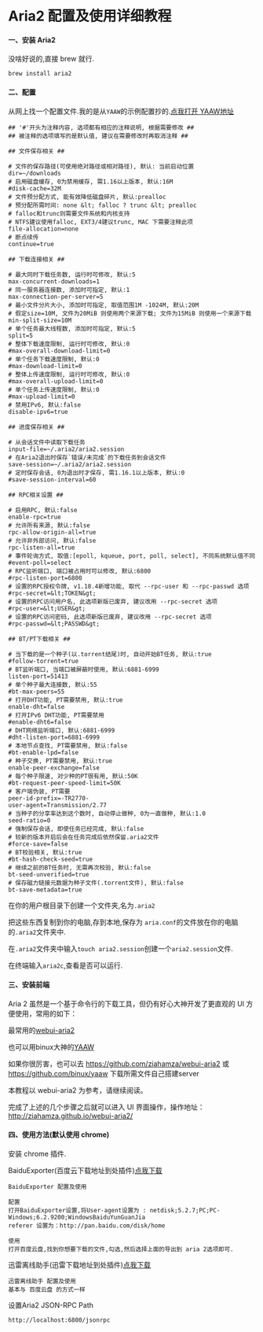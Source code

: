 # Aria2 配置及使用详细教程
#### 一、安装 Aria2

没啥好说的,直接 brew 就行.

```
brew install aria2
```


#### 二、配置

从网上找一个配置文件.我的是从`YAAW`的示例配置抄的.[点我打开 YAAW地址](http://aria2c.com/usage.html)

```
## '#'开头为注释内容, 选项都有相应的注释说明, 根据需要修改 ##
## 被注释的选项填写的是默认值, 建议在需要修改时再取消注释 ##

## 文件保存相关 ##

# 文件的保存路径(可使用绝对路径或相对路径), 默认: 当前启动位置
dir=~/downloads
# 启用磁盘缓存, 0为禁用缓存, 需1.16以上版本, 默认:16M
#disk-cache=32M
# 文件预分配方式, 能有效降低磁盘碎片, 默认:prealloc
# 预分配所需时间: none &lt; falloc ? trunc &lt; prealloc
# falloc和trunc则需要文件系统和内核支持
# NTFS建议使用falloc, EXT3/4建议trunc, MAC 下需要注释此项
file-allocation=none
# 断点续传
continue=true

## 下载连接相关 ##

# 最大同时下载任务数, 运行时可修改, 默认:5
max-concurrent-downloads=1
# 同一服务器连接数, 添加时可指定, 默认:1
max-connection-per-server=5
# 最小文件分片大小, 添加时可指定, 取值范围1M -1024M, 默认:20M
# 假定size=10M, 文件为20MiB 则使用两个来源下载; 文件为15MiB 则使用一个来源下载
min-split-size=10M
# 单个任务最大线程数, 添加时可指定, 默认:5
split=5
# 整体下载速度限制, 运行时可修改, 默认:0
#max-overall-download-limit=0
# 单个任务下载速度限制, 默认:0
#max-download-limit=0
# 整体上传速度限制, 运行时可修改, 默认:0
#max-overall-upload-limit=0
# 单个任务上传速度限制, 默认:0
#max-upload-limit=0
# 禁用IPv6, 默认:false
disable-ipv6=true

## 进度保存相关 ##

# 从会话文件中读取下载任务
input-file=~/.aria2/aria2.session
# 在Aria2退出时保存`错误/未完成`的下载任务到会话文件
save-session=~/.aria2/aria2.session
# 定时保存会话, 0为退出时才保存, 需1.16.1以上版本, 默认:0
#save-session-interval=60

## RPC相关设置 ##

# 启用RPC, 默认:false
enable-rpc=true
# 允许所有来源, 默认:false
rpc-allow-origin-all=true
# 允许非外部访问, 默认:false
rpc-listen-all=true
# 事件轮询方式, 取值:[epoll, kqueue, port, poll, select], 不同系统默认值不同
#event-poll=select
# RPC监听端口, 端口被占用时可以修改, 默认:6800
#rpc-listen-port=6800
# 设置的RPC授权令牌, v1.18.4新增功能, 取代 --rpc-user 和 --rpc-passwd 选项
#rpc-secret=&lt;TOKEN&gt;
# 设置的RPC访问用户名, 此选项新版已废弃, 建议改用 --rpc-secret 选项
#rpc-user=&lt;USER&gt;
# 设置的RPC访问密码, 此选项新版已废弃, 建议改用 --rpc-secret 选项
#rpc-passwd=&lt;PASSWD&gt;

## BT/PT下载相关 ##

# 当下载的是一个种子(以.torrent结尾)时, 自动开始BT任务, 默认:true
#follow-torrent=true
# BT监听端口, 当端口被屏蔽时使用, 默认:6881-6999
listen-port=51413
# 单个种子最大连接数, 默认:55
#bt-max-peers=55
# 打开DHT功能, PT需要禁用, 默认:true
enable-dht=false
# 打开IPv6 DHT功能, PT需要禁用
#enable-dht6=false
# DHT网络监听端口, 默认:6881-6999
#dht-listen-port=6881-6999
# 本地节点查找, PT需要禁用, 默认:false
#bt-enable-lpd=false
# 种子交换, PT需要禁用, 默认:true
enable-peer-exchange=false
# 每个种子限速, 对少种的PT很有用, 默认:50K
#bt-request-peer-speed-limit=50K
# 客户端伪装, PT需要
peer-id-prefix=-TR2770-
user-agent=Transmission/2.77
# 当种子的分享率达到这个数时, 自动停止做种, 0为一直做种, 默认:1.0
seed-ratio=0
# 强制保存会话, 即使任务已经完成, 默认:false
# 较新的版本开启后会在任务完成后依然保留.aria2文件
#force-save=false
# BT校验相关, 默认:true
#bt-hash-check-seed=true
# 继续之前的BT任务时, 无需再次校验, 默认:false
bt-seed-unverified=true
# 保存磁力链接元数据为种子文件(.torrent文件), 默认:false
bt-save-metadata=true
```


在你的用户根目录下创建一个文件夹,名为`.aria2`
  
把这些东西复制到你的电脑,存到本地,保存为 `aria.conf`的文件放在你的电脑的`.aria2`文件夹中.
  
在`.aria2`文件夹中输入`touch aria2.session`创建一个`aria2.session`文件.

在终端输入`aria2c`,查看是否可以运行.

#### 三、安装前端

Aria 2 虽然是一个基于命令行的下载工具，但仍有好心大神开发了更直观的 UI 方便使用，常用的如下：

最常用的[webui-aria2](http://ziahamza.github.io/webui-aria2/)

也可以用binux大神的[YAAW](http://binux.github.io/yaaw/demo/)

如果你很厉害，也可以去 https://github.com/ziahamza/webui-aria2 或 https://github.com/binux/yaaw 下载所需文件自己搭建server

本教程以 webui-aria2 为参考，请继续阅读。

完成了上述的几个步骤之后就可以进入 UI 界面操作，操作地址：http://ziahamza.github.io/webui-aria2/

#### 四、使用方法(默认使用 chrome)

安装 chrome 插件.

BaiduExporter(百度云下载地址到处插件)[点我下载](https://chrome.google.com/webstore/detail/baiduexporter/mjaenbjdjmgolhoafkohbhhbaiedbkno)

```
BaiduExporter 配置及使用

配置
打开BaiduExporter设置,将User-agent设置为 : netdisk;5.2.7;PC;PC-Windows;6.2.9200;WindowsBaiduYunGuanJia
referer 设置为：http://pan.baidu.com/disk/home

使用
打开百度云盘,找到你想要下载的文件,勾选,然后选择上面的导出到 aria 2选项即可.
```


迅雷离线助手(迅雷下载地址到处插件)[点我下载](https://chrome.google.com/webstore/detail/thunderlixianassistant/eehlmkfpnagoieibahhcghphdbjcdmen?hl=zh-CN)

```
迅雷离线助手 配置及使用
基本与 百度云盘 的方式一样
```


设置Aria2 JSON-RPC Path

```
http://localhost:6800/jsonrpc
```




